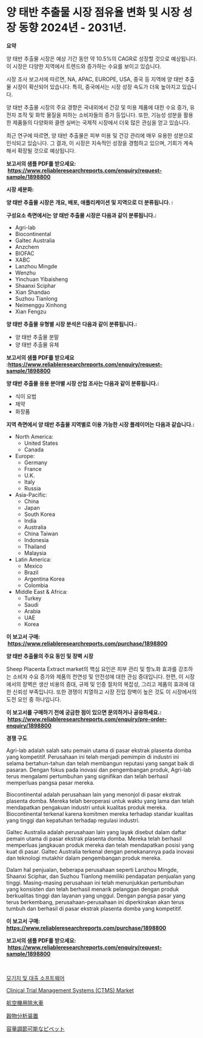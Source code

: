<p><h1>양 태반 추출물 시장 점유율 변화 및 시장 성장 동향 2024년 - 2031년.</h1></p><p><strong>요약</strong></p>
<p><p>양 태반 추출물 시장은 예상 기간 동안 약 10.5%의 CAGR로 성장할 것으로 예상됩니다. 이 시장은 다양한 지역에서 트렌드와 증가하는 수요를 보이고 있습니다.</p><p>시장 조사 보고서에 따르면, NA, APAC, EUROPE, USA, 중국 등 지역에 양 태반 추출물 시장이 확산되어 있습니다. 특히, 중국에서는 시장 성장 속도가 더욱 높아지고 있습니다.</p><p>양 태반 추출물 시장의 주요 경향은 국내외에서 건강 및 미용 제품에 대한 수요 증가, 유전자 조작 및 화학 물질을 피하는 소비자들의 증가 등입니다. 또한, 기능성 성분을 활용한 제품들의 다양화와 클렌 실버는 국제적 시장에서 더욱 많은 관심을 얻고 있습니다.</p><p>최근 연구에 따르면, 양 태반 추출물은 피부 미용 및 건강 관리에 매우 유용한 성분으로 인식되고 있습니다. 그 결과, 이 시장은 지속적인 성장을 경험하고 있으며, 기회가 계속해서 확장될 것으로 예상됩니다.</p></p>
<p><strong>보고서의 샘플 PDF를 받으세요: &nbsp;<a href="https://www.reliableresearchreports.com/enquiry/request-sample/1898800">https://www.reliableresearchreports.com/enquiry/request-sample/1898800</a></strong></p>
<p><strong>시장 세분화:</strong></p>
<p><strong> 양 태반 추출물 시장은 개요, 배포, 애플리케이션 및 지역으로 더 분류됩니다. :</strong></p>
<p><strong>구성요소 측면에서는 양 태반 추출물 시장은 다음과 같이 분류됩니다.:</strong></p>
<p><ul><li>Agri-lab</li><li>Biocontinental</li><li>Galtec Australia</li><li>Anzchem</li><li>BIOFAC</li><li>XABC</li><li>Lanzhou Mingde</li><li>Wenzhu</li><li>Yinchuan Yibaisheng</li><li>Shaanxi Sciphar</li><li>Xian Shandao</li><li>Suzhou Tianlong</li><li>Neimenggu Xinhong</li><li>Xian Fengzu</li></ul></p>
<p><strong> 양 태반 추출물 유형별 시장 분석은 다음과 같이 분류됩니다.:</strong></p>
<p><ul><li>양 태반 추출물 분말</li><li>양 태반 추출물 유체</li></ul></p>
<p><strong>보고서의 샘플 PDF를 받으세요 :<a href="https://www.reliableresearchreports.com/enquiry/request-sample/1898800">https://www.reliableresearchreports.com/enquiry/request-sample/1898800</a></strong></p>
<p><strong> 양 태반 추출물 응용 분야별 시장 산업 조사는 다음과 같이 분류됩니다.:</strong></p>
<p><ul><li>식이 요법</li><li>제약</li><li>화장품</li></ul></p>
<p><strong>지역 측면에서 양 태반 추출물 지역별로 이용 가능한 시장 플레이어는 다음과 같습니다.:</strong></p>
<p><ul>
    <li>
        North America:
        <ul>
            <li>United States</li>
            <li>Canada</li>
        </ul>
    </li>
    <li>
        Europe:
        <ul>
            <li>Germany</li>
            <li>France</li>
            <li>U.K.</li>
            <li>Italy</li>
            <li>Russia</li>
        </ul>
    </li>
    <li>
        Asia-Pacific:
        <ul>
            <li>China</li>
            <li>Japan</li>
            <li>South Korea</li>
            <li>India</li>
            <li>Australia</li>
            <li>China Taiwan</li>
            <li>Indonesia</li>
            <li>Thailand</li>
            <li>Malaysia</li>
        </ul>
    </li>
    <li>
        Latin America:
        <ul>
            <li>Mexico</li>
            <li>Brazil</li>
            <li>Argentina Korea</li>
            <li>Colombia</li>
        </ul>
    </li>
    <li>
        Middle East & Africa:
        <ul>
            <li>Turkey</li>
            <li>Saudi</li>
            <li>Arabia</li>
            <li>UAE</li>
            <li>Korea</li>
        </ul>
    </li>
    </ul></p>
<p><strong>이 보고서 구매: &nbsp;<a href="https://www.reliableresearchreports.com/purchase/1898800">https://www.reliableresearchreports.com/purchase/1898800</a></strong></p>
<p><strong>양 태반 추출물의 주요 동인 및 장벽 시장</strong></p>
<p><p>Sheep Placenta Extract market의 핵심 요인은 피부 관리 및 항노화 효과를 강조하는 소비자 수요 증가와 제품의 천연성 및 안전성에 대한 관심 증대입니다. 한편, 이 시장에서의 장벽은 생산 비용의 증대, 규제 및 인증 절차의 복잡성, 그리고 제품의 효과에 대한 신뢰성 부족입니다. 또한 경쟁이 치열하고 시장 진입 장벽이 높은 것도 이 시장에서의 도전 요인 중 하나입니다.</p></p>
<p><strong>이 보고서를 구매하기 전에 궁금한 점이 있으면 문의하거나 공유하세요.: &nbsp;<a href="https://www.reliableresearchreports.com/enquiry/pre-order-enquiry/1898800">https://www.reliableresearchreports.com/enquiry/pre-order-enquiry/1898800</a></strong></p>
<p><strong>경쟁 구도</strong></p>
<p><p>Agri-lab adalah salah satu pemain utama di pasar ekstrak plasenta domba yang kompetitif. Perusahaan ini telah menjadi pemimpin di industri ini selama bertahun-tahun dan telah membangun reputasi yang sangat baik di pasaran. Dengan fokus pada inovasi dan pengembangan produk, Agri-lab terus mengalami pertumbuhan yang signifikan dan telah berhasil memperluas pangsa pasar mereka.</p><p>Biocontinental adalah perusahaan lain yang menonjol di pasar ekstrak plasenta domba. Mereka telah beroperasi untuk waktu yang lama dan telah mendapatkan pengakuan industri untuk kualitas produk mereka. Biocontinental terkenal karena komitmen mereka terhadap standar kualitas yang tinggi dan kepatuhan terhadap regulasi industri.</p><p>Galtec Australia adalah perusahaan lain yang layak disebut dalam daftar pemain utama di pasar ekstrak plasenta domba. Mereka telah berhasil memperluas jangkauan produk mereka dan telah mendapatkan posisi yang kuat di pasar. Galtec Australia terkenal dengan penekanannya pada inovasi dan teknologi mutakhir dalam pengembangan produk mereka.</p><p>Dalam hal penjualan, beberapa perusahaan seperti Lanzhou Mingde, Shaanxi Sciphar, dan Suzhou Tianlong memiliki pendapatan penjualan yang tinggi. Masing-masing perusahaan ini telah menunjukkan pertumbuhan yang konsisten dan telah berhasil menarik pelanggan dengan produk berkualitas tinggi dan layanan yang unggul. Dengan pangsa pasar yang terus berkembang, perusahaan-perusahaan ini diperkirakan akan terus tumbuh dan berhasil di pasar ekstrak plasenta domba yang kompetitif.</p></p>
<p><strong>이 보고서 구매: &nbsp; <a href="https://www.reliableresearchreports.com/purchase/1898800">https://www.reliableresearchreports.com/purchase/1898800</a></strong></p>
<p><strong>보고서의 샘플 PDF를 받으세요: &nbsp;<a href="https://www.reliableresearchreports.com/enquiry/request-sample/1898800">https://www.reliableresearchreports.com/enquiry/request-sample/1898800</a></strong><strong></strong></p>
<p>&nbsp;</p>
<p><p><a href="https://github.com/bunxhcci35271755/Market-Research-Report-List-1/blob/main/6510501194450.md">모기지 및 대출 소프트웨어</a></p><p><a href="https://issuu.com/reportprime-2/docs/clinical-trial-management-systems-ctms-market-size">Clinical Trial Management Systems (CTMS) Market</a></p><p><a href="https://github.com/efcvopdgkdx128/Market-Research-Report-List-1/blob/main/2610026194728.md">航空機用除氷車</a></p><p><a href="https://github.com/hwbcz413288296/Market-Research-Report-List-1/blob/main/3493129194729.md">穀物分析装置</a></p><p><a href="https://medium.com/@deontestanton2023/%E5%8F%AF%E5%A4%89%E3%83%9C%E3%83%AA%E3%83%A5%E3%83%BC%E3%83%A0%E3%83%94%E3%83%9A%E3%83%83%E3%83%88%E5%B8%82%E5%A0%B4%E3%81%AE%E5%88%86%E6%9E%90-%E3%82%B0%E3%83%AD%E3%83%BC%E3%83%90%E3%83%AB%E7%94%A3%E6%A5%AD%E3%81%AE%E8%A6%8B%E9%80%9A%E3%81%97%E3%81%A8%E4%BA%88%E6%B8%AC-2024%E5%B9%B4%E3%81%8B%E3%82%892031%E5%B9%B4%E3%81%BE%E3%81%A7-4b542f8fc4ec">容量調節可能なピペット</a></p></p>